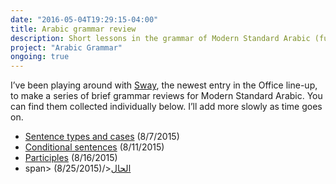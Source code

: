 ```yaml
---
date: "2016-05-04T19:29:15-04:00"
title: Arabic grammar review
description: Short lessons in the grammar of Modern Standard Arabic (fu57a)
project: "Arabic Grammar"
ongoing: true
---
```


I’ve been playing around with [Sway](http://sway.com/), the newest entry in the Office line-up, to make a series of brief grammar reviews for Modern Standard Arabic. You can find them collected individually below. I’ll add more slowly as time goes on.<!--more-->

- [Sentence types and cases](https://sway.com/osQrQGHUPWw5GfuM) (8/7/2015)
- [Conditional sentences](https://sway.com/iv9UlRRx_ld0-G3x) (8/11/2015)
- [Participles](https://sway.com/Zctq8lA2QE9vL0l4) (8/16/2015)
- <span dir="rtl">[الحال](https://sway.com/2BekXlw0iTUcs5H_)</span> (8/25/2015)
